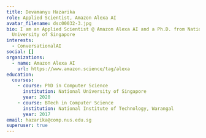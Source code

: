 ```yaml
---
title: Devamanyu Hazarika
role: Applied Scientist, Amazon Alexa AI
avatar_filename: dsc00032-3.jpg
bio: I am an Applied Scientist @ Amazon Alexa AI and a Ph.D. from National
  University of Singapore
interests:
  - ConversationalAI
social: []
organizations:
  - name: Amazon Alexa AI
    url: https://www.amazon.science/tag/alexa
education:
  courses:
    - course: PhD in Computer Science
      institution: National University of Singapore
      year: 2020
    - course: BTech in Computer Science
      institution: National Institute of Technology, Warangal
      year: 2017
email: hazarika@comp.nus.edu.sg
superuser: true
---
```

